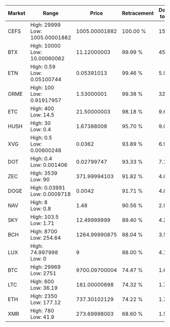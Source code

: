 | Market | Range | Price| Retracement | Doubles to 50% |
| --- | --- | --- | --- | --- |
| CEFS | High: 29999<br />Low: 1005.00001882 | 1005.00001882 | 100.00 % | 15.42 |
| BTX | High: 10000<br />Low: 10.00060062 | 11.12000003 | 99.99 % | 450.09 |
| ETN | High: 0.59<br />Low: 0.05100744 | 0.05391013 | 99.46 % | 5.95 |
| ORME | High: 100<br />Low: 0.91917957 | 1.53000001 | 99.38 % | 32.98 |
| ETC | High: 400<br />Low: 14.5 | 21.50000003 | 98.18 % | 9.64 |
| HUSH | High: 30<br />Low: 0.4 | 1.67388008 | 95.70 % | 9.08 |
| XVG | High: 0.5<br />Low: 0.00600248 | 0.0362 | 93.89 % | 6.99 |
| DOT | High: 0.4<br />Low: 0.001406 | 0.02799747 | 93.33 % | 7.17 |
| ZEC | High: 3539<br />Low: 90 | 371.99994103 | 91.82 % | 4.88 |
| DOGE | High: 0.03991<br />Low: 0.0009718 | 0.0042 | 91.71 % | 4.87 |
| NAV | High: 8<br />Low: 0.8 | 1.48 | 90.56 % | 2.97 |
| SKY | High: 103.5<br />Low: 1.71 | 12.49999999 | 89.40 % | 4.21 |
| BCH | High: 8700<br />Low: 254.64 | 1264.99990875 | 88.04 % | 3.54 |
| LUX | High: 74.997998<br />Low: 0 | 9 | 88.00 % | 4.17 |
| BTC | High: 29969<br />Low: 2751 | 9700.09700004 | 74.47 % | 1.69 |
| LTC | High: 600<br />Low: 36.19 | 181.00000698 | 74.32 % | 1.76 |
| ETH | High: 2350<br />Low: 177.12 | 737.30102129 | 74.22 % | 1.71 |
| XMR | High: 780<br />Low: 41.9 | 273.69998003 | 68.60 % | 1.50 |
